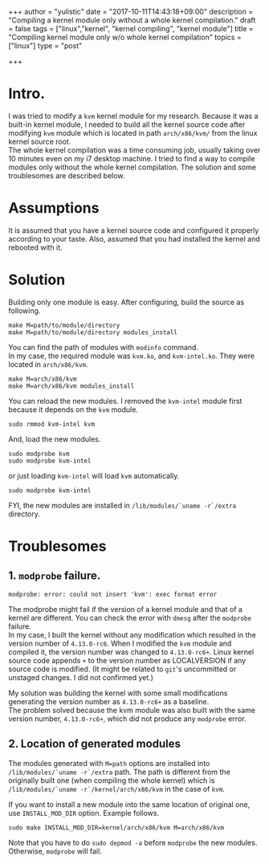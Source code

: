 +++
author = "yulistic"
date = "2017-10-11T14:43:18+09:00"
description = "Compiling a kernel module only without a whole kernel compilation."
draft = false
tags = ["linux","kernel", "kernel compiling", "kernel module"]
title = "Compiling kernel module only w/o whole kernel compilation"
topics = ["linux"]
type = "post"

+++

# Intro.
I was tried to modify a `kvm` kernel module for my research.
Because it was a built-in kernel module, I needed to build all the kernel source code after modifying `kvm` module which is located in path `arch/x86/kvm/` from the linux kernel source root.  
The whole kernel compilation was a time consuming job, usually taking over 10 minutes even on my i7 desktop machine.
I tried to find a way to compile modules only without the whole kernel compilation.
The solution and some troublesomes are described below.

# Assumptions
It is assumed that you have a kernel source code and configured it properly according to your taste. Also, assumed that you had installed the kernel and rebooted with it.

# Solution
Building only one module is easy. After configuring, build the source as following.

```lang=shell
make M=path/to/module/directory
make M=path/to/module/directory modules_install
```
You can find the path of modules with `modinfo` command.  
In my case, the required module was `kvm.ko`, and `kvm-intel.ko`. They were located in `arch/x86/kvm`.

```lang=shell
make M=arch/x86/kvm
make M=arch/x86/kvm modules_install
```

You can reload the new modules.
I removed the `kvm-intel` module first because it depends on the `kvm` module.
```lang=shell
sudo rmmod kvm-intel kvm
```
And, load the new modules.
```lang=shell
sudo modprobe kvm
sudo modprobe kvm-intel
```
or just loading `kvm-intel` will load `kvm` automatically.
```lang=shell
sudo modprobe kvm-intel
```

FYI, the new modules are installed in ``/lib/modules/`uname -r`/extra`` directory.


# Troublesomes

## 1. `modprobe` failure.
```lang=shell
modprobe: error: could not insert 'kvm': exec format error
```
The modprobe might fail if the version of a kernel module and that of a kernel are different.
You can check the error with `dmesg` after the `modprobe` failure.  
In my case, I built the kernel without any modification which resulted in the version number of `4.13.0-rc6`.
When I modified the `kvm` module and compiled it, the version number was changed to `4.13.0-rc6+`. Linux kernel source code appends `+` to the version number as LOCALVERSION if any source code is modified. (It might be related to `git`'s uncommitted or unstaged changes. I did not confirmed yet.)

My solution was building the kernel with some small modifications generating the version number as `4.13.0-rc6+` as a baseline.  
The problem solved because the kvm module was also built with the same version number, `4.13.0-rc6+`, which did not produce any `modprobe` error.

## 2. Location of generated modules
The modules generated with `M=path` options are installed into ``/lib/modules/`uname -r`/extra`` path.
The path is different from the originally built one (when compiling the whole kernel) which is ``/lib/modules/`uname -r`/kernel/arch/x86/kvm`` in the case of `kvm`.

If you want to install a new module into the same location of original one, use `INSTALL_MOD_DIR` option. Example follows.

```lang=shell
sudo make INSTALL_MOD_DIR=kernel/arch/x86/kvm M=arch/x86/kvm
```
Note that you have to do `sudo depmod -a` before `modprobe` the new modules. Otherwise, `modprobe` will fail.
